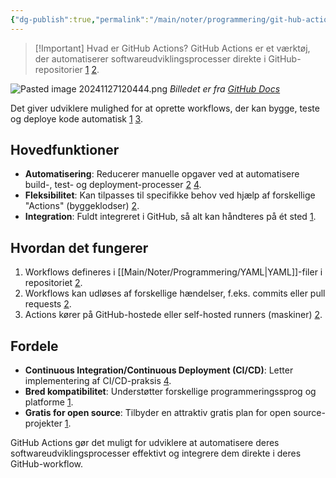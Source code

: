 ```yaml
---
{"dg-publish":true,"permalink":"/main/noter/programmering/git-hub-actions/","dgHomeLink":"false","dgShowBacklinks":"false","dgShowLocalGraph":"false","dgShowFileTree":"false","dgEnableSearch":"false","dgShowToc":"false","created":"2024-11-27T12:03:51.367+01:00"}
---
```


> [!Important] Hvad er GitHub Actions?
> GitHub Actions er et værktøj, der automatiserer softwareudviklingsprocesser direkte i GitHub-repositorier [1](https://www.plainconcepts.com/what-is-github-actions/) [2](https://www.techchapter.com/da/skills/github-actions/). 

![Pasted image 20241127120444.png](/img/user/Main/Images/Pasted%20image%2020241127120444.png)
*Billedet er fra [GitHub Docs](https://docs.github.com/en/actions/monitoring-and-troubleshooting-workflows/monitoring-workflows/about-monitoring-workflows)*

Det giver udviklere mulighed for at oprette workflows, der kan bygge, teste og deploye kode automatisk [1](https://www.plainconcepts.com/what-is-github-actions/) [3](https://learn.microsoft.com/da-dk/power-platform/alm/devops-github-actions).
## Hovedfunktioner

- **Automatisering**: Reducerer manuelle opgaver ved at automatisere build-, test- og deployment-processer [2](https://www.techchapter.com/da/skills/github-actions/) [4](https://kinsta.com/dk/blog/github-actions-secret/).
- **Fleksibilitet**: Kan tilpasses til specifikke behov ved hjælp af forskellige "Actions" (byggeklodser) [2](https://www.techchapter.com/da/skills/github-actions/).
- **Integration**: Fuldt integreret i GitHub, så alt kan håndteres på ét sted [1](https://www.plainconcepts.com/what-is-github-actions/).

## Hvordan det fungerer

1. Workflows defineres i [[Main/Noter/Programmering/YAML\|YAML]]-filer i repositoriet [2](https://www.techchapter.com/da/skills/github-actions/).
2. Workflows kan udløses af forskellige hændelser, f.eks. commits eller pull requests [2](https://www.techchapter.com/da/skills/github-actions/).
3. Actions kører på GitHub-hostede eller self-hosted runners (maskiner) [2](https://www.techchapter.com/da/skills/github-actions/).

## Fordele

- **Continuous Integration/Continuous Deployment (CI/CD)**: Letter implementering af CI/CD-praksis [4](https://kinsta.com/dk/blog/github-actions-secret/).
- **Bred kompatibilitet**: Understøtter forskellige programmeringssprog og platforme [1](https://www.plainconcepts.com/what-is-github-actions/).
- **Gratis for open source**: Tilbyder en attraktiv gratis plan for open source-projekter [1](https://www.plainconcepts.com/what-is-github-actions/).

GitHub Actions gør det muligt for udviklere at automatisere deres softwareudviklingsprocesser effektivt og integrere dem direkte i deres GitHub-workflow.